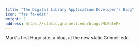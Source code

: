 ```yaml
---
title: "The Digital Library Application Developer's Blog"
icon: "fas fa-edit"
weight: 2
address: https://static.grinnell.edu/blogs/McFateM/
---
```

Mark's first Hugo site, a blog, at the new static.Grinnell.edu.
